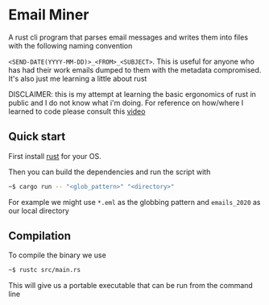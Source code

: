 # Email Miner
A rust cli program that parses email messages and writes them into files with the following naming convention

`<SEND-DATE(YYYY-MM-DD)>_<FROM>_<SUBJECT>`. This is useful for anyone who has had their work emails dumped to them with
the metadata compromised. It's also just me learning a little about rust

DISCLAIMER: this is my attempt at learning the basic ergonomics of rust in public and I do not know what i'm doing. For reference on how/where I learned to code please consult this [video](https://www.youtube.com/watch?v=YnL9vAFphmE)

## Quick start

First install [rust](https://www.rust-lang.org/tools/install) for your OS.

Then you can build the dependencies and run the script with

```bash
~$ cargo run -- "<glob_pattern>" "<directory>"
```

For example we might use `*.eml` as the globbing pattern and `emails_2020` as our local directory

## Compilation

To compile the binary we use

```bash
~$ rustc src/main.rs
```

This will give us a portable executable that can be run from the command line